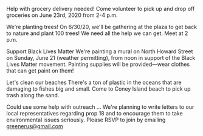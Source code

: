 Help with grocery delivery needed!
Come volunteer to pick up and drop off groceries on June 23rd, 2020 from 2-4 p.m.

We're planting trees!
On 6/30/20, we'll be gathering at the plaza to get back to nature and plant 100 trees! We need all the help we can get. Meet at 2 p.m.

Support Black Lives Matter
We're painting a mural on North Howard Street on Sunday, June 21 (weather permitting), from noon in support of the Black Lives Matter movement. Painting supplies will be provided—wear clothes that can get paint on them!

Let's clean our beaches
There's a ton of plastic in the oceans that are damaging to fishes big and small. Come to Coney Island beach to pick up trash along the sand.

Could use some help with outreach ...
We're planning to write letters to our local representatives regarding prop 18 and to encourage them to take environmental issues seriously. Please RSVP to join by emailing greenerus@gmail.com
